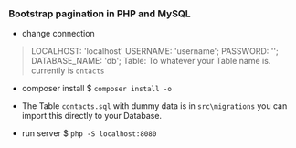 ### Bootstrap pagination in PHP and MySQL

* change connection 

>  LOCALHOST: 'localhost'
   USERNAME: 'username';
   PASSWORD: '';
   DATABASE_NAME: 'db';
> Table: To whatever your Table name is. currently is `ontacts`

* composer install
 $ `composer install -o`
 
* The Table `contacts.sql` with dummy data is in `src\migrations` 
    you can import this directly to your Database.
    
* run server
    $ `php -S localhost:8080`